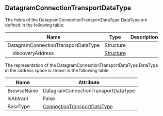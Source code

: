 <!-- datatype -->
## DatagramConnectionTransportDataType
<!-- end of description -->
The fields of the DatagramConnectionTransportDataType DataType are defined in the following table:  

|Name|Type|Description|
|---|---|---|
|DatagramConnectionTransportDataType|Structure||
|&nbsp;&nbsp;&nbsp;&nbsp;discoveryAddress|[Structure](../../../Part3/DataTypes/Structure/readme.md)||

The representation of the DatagramConnectionTransportDataType DataType in the address space is shown in the following table:  

|Name|Attribute|
|---|---|
|BrowseName|DatagramConnectionTransportDataType|
|IsAbtract|False|
|BaseType|[ConnectionTransportDataType](../../../Part14/DataTypes/ConnectionTransportDataType/readme.md)|

